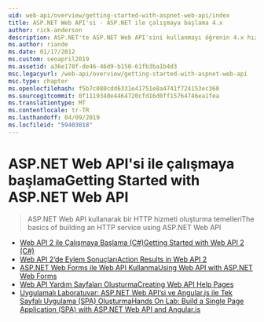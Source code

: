 ```yaml
---
uid: web-api/overview/getting-started-with-aspnet-web-api/index
title: ASP.NET Web API'si - ASP.NET ile çalışmaya başlama 4.x
author: rick-anderson
description: ASP.NET'te ASP.NET Web API'sini kullanmayı öğrenin 4.x hızlıca bir çeşit istemciye ulaşan HTTP Hizmetleri oluşturmak için.
ms.author: riande
ms.date: 01/17/2012
ms.custom: seoapril2019
ms.assetid: a36e178f-de46-46d9-b150-61fb3ba1b4d3
msc.legacyurl: /web-api/overview/getting-started-with-aspnet-web-api
msc.type: chapter
ms.openlocfilehash: f5b7c080cdd6331e41751e8a4741f724153ec360
ms.sourcegitcommit: 0f1119340e4464720cfd16d0ff15764746ea1fea
ms.translationtype: MT
ms.contentlocale: tr-TR
ms.lasthandoff: 04/09/2019
ms.locfileid: "59403018"
---
```

# <a name="getting-started-with-aspnet-web-api"></a><span data-ttu-id="21ae6-103">ASP.NET Web API'si ile çalışmaya başlama</span><span class="sxs-lookup"><span data-stu-id="21ae6-103">Getting Started with ASP.NET Web API</span></span>

> <span data-ttu-id="21ae6-104">ASP.NET Web API kullanarak bir HTTP hizmeti oluşturma temelleri</span><span class="sxs-lookup"><span data-stu-id="21ae6-104">The basics of building an HTTP service using ASP.NET Web API</span></span>


- [<span data-ttu-id="21ae6-105">Web API 2 ile Çalışmaya Başlama (C#)</span><span class="sxs-lookup"><span data-stu-id="21ae6-105">Getting Started with Web API 2 (C#)</span></span>](tutorial-your-first-web-api.md)
- [<span data-ttu-id="21ae6-106">Web API 2’de Eylem Sonuçları</span><span class="sxs-lookup"><span data-stu-id="21ae6-106">Action Results in Web API 2</span></span>](action-results.md)
- [<span data-ttu-id="21ae6-107">ASP.NET Web Forms ile Web API Kullanma</span><span class="sxs-lookup"><span data-stu-id="21ae6-107">Using Web API with ASP.NET Web Forms</span></span>](using-web-api-with-aspnet-web-forms.md)
- [<span data-ttu-id="21ae6-108">Web API Yardım Sayfaları Oluşturma</span><span class="sxs-lookup"><span data-stu-id="21ae6-108">Creating Web API Help Pages</span></span>](creating-api-help-pages.md)
- [<span data-ttu-id="21ae6-109">Uygulamalı Laboratuvar: ASP.NET Web API’si ve Angular.js ile Tek Sayfalı Uygulama (SPA) Oluşturma</span><span class="sxs-lookup"><span data-stu-id="21ae6-109">Hands On Lab: Build a Single Page Application (SPA) with ASP.NET Web API and Angular.js</span></span>](build-a-single-page-application-spa-with-aspnet-web-api-and-angularjs.md)
